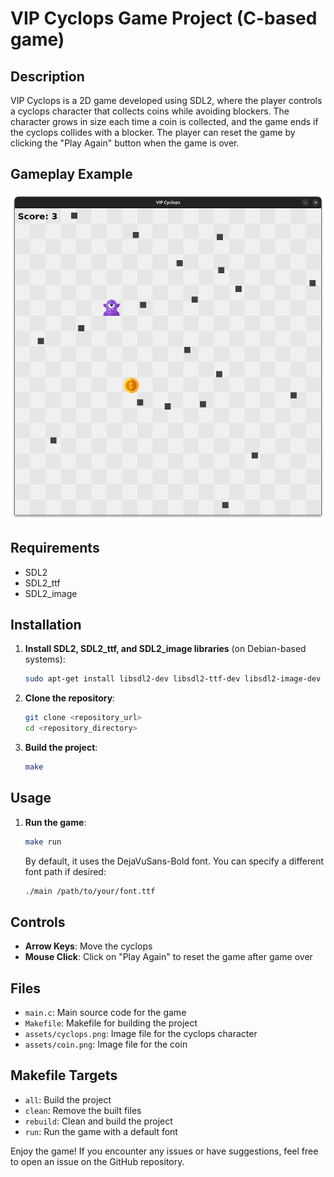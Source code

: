 # VIP Cyclops Game Project (C-based game) 

## Description

VIP Cyclops is a 2D game developed using SDL2, where the player controls a cyclops character that collects coins while avoiding blockers. The character grows in size each time a coin is collected, and the game ends if the cyclops collides with a blocker. The player can reset the game by clicking the "Play Again" button when the game is over.

## Gameplay Example

![gameplay-example](images/example.png)

## Requirements

- SDL2
- SDL2_ttf
- SDL2_image

## Installation

1. **Install SDL2, SDL2_ttf, and SDL2_image libraries** (on Debian-based systems):

   ```sh
   sudo apt-get install libsdl2-dev libsdl2-ttf-dev libsdl2-image-dev
   ```

2. **Clone the repository**:

   ```sh
   git clone <repository_url>
   cd <repository_directory>
   ```

3. **Build the project**:

   ```sh
   make
   ```

## Usage

1. **Run the game**:

   ```sh
   make run
   ```

   By default, it uses the DejaVuSans-Bold font. You can specify a different font path if desired:

   ```sh
   ./main /path/to/your/font.ttf
   ```

## Controls

- **Arrow Keys**: Move the cyclops
- **Mouse Click**: Click on "Play Again" to reset the game after game over

## Files

- `main.c`: Main source code for the game
- `Makefile`: Makefile for building the project
- `assets/cyclops.png`: Image file for the cyclops character
- `assets/coin.png`: Image file for the coin

## Makefile Targets

- `all`: Build the project
- `clean`: Remove the built files
- `rebuild`: Clean and build the project
- `run`: Run the game with a default font

Enjoy the game! If you encounter any issues or have suggestions, feel free to open an issue on the GitHub repository.
